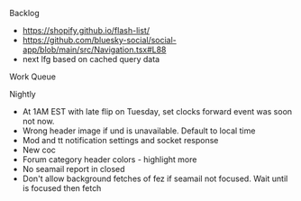 Backlog
* https://shopify.github.io/flash-list/
* https://github.com/bluesky-social/social-app/blob/main/src/Navigation.tsx#L88
* next lfg based on cached query data

Work Queue

Nightly
* At 1AM EST with late flip on Tuesday, set clocks forward event was soon not now.
* Wrong header image if und is unavailable. Default to local time
* Mod and tt notification settings and socket response
* New coc
* Forum category header colors - highlight more
* No seamail report in closed
* Don't allow background fetches of fez if seamail not focused. Wait until is focused then fetch
